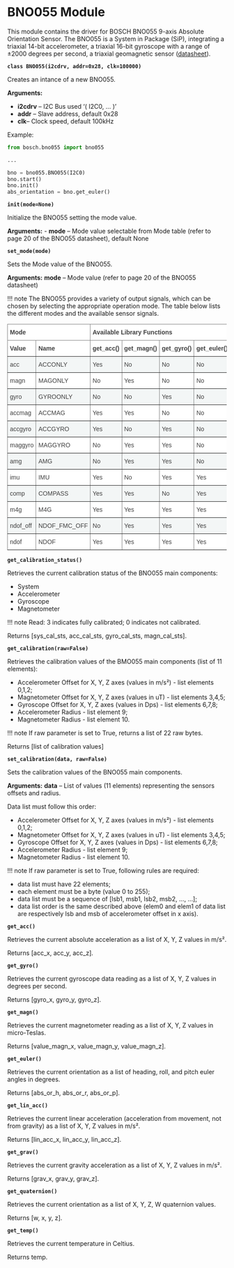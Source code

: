 # BNO055 Module

This module contains the driver for BOSCH BNO055 9-axis Absolute Orientation Sensor. The BNO055 is a System in Package (SiP), integrating a triaxial 14-bit accelerometer, a triaxial 16-bit gyroscope with a range of ±2000 degrees per second, a triaxial geomagnetic sensor ([datasheet](https://ae-bst.resource.bosch.com/media/_tech/media/datasheets/BST_BNO055_DS000_14.pdf)).


**`class BNO055(i2cdrv, addr=0x28, clk=100000)`**

Creates an intance of a new BNO055.


**Arguments:**

    
 - **i2cdrv** – I2C Bus used ‘( I2C0, … )’
 - **addr** – Slave address, default 0x28
 - **clk**– Clock speed, default 100kHz


Example:

```py
from bosch.bno055 import bno055

...

bno = bno055.BNO055(I2C0)
bno.start()
bno.init()
abs_orientation = bno.get_euler()
```

**`init(mode=None)`**

Initialize the BNO055 setting the mode value.


**Arguments:** - **mode** – Mode value selectable from Mode table (refer to page 20 of the BNO055 datasheet), default None


**`set_mode(mode)`**

Sets the Mode value of the BNO055.


**Arguments:** **mode** – Mode value (refer to page 20 of the BNO055 datasheet)


!!! note
	The BNO055 provides a variety of output signals, which can be chosen by selecting the appropriate operation mode. The table below lists the different modes and the available sensor signals.
	
<style type="text/css">
.tg  {border-collapse:collapse;border-spacing:0;}
.tg td{border-color:black;border-style:solid;border-width:1px;font-family:Arial, sans-serif;font-size:14px;
  overflow:hidden;padding:10px 5px;word-break:normal;}
.tg th{border-color:black;border-style:solid;border-width:1px;font-family:Arial, sans-serif;font-size:14px;
  font-weight:normal;overflow:hidden;padding:10px 5px;word-break:normal;}
.tg .tg-htbt{background-color:#FFF;border-color:inherit;color:#404040;text-align:left;vertical-align:middle}
.tg .tg-zatc{background-color:#FFF;border-color:inherit;color:#404040;font-weight:bold;text-align:left;vertical-align:bottom}
.tg .tg-5ncm{background-color:#F3F6F6;border-color:inherit;color:#404040;text-align:left;vertical-align:middle}
</style>
<table class="tg">
<thead>
  <tr>
    <th class="tg-zatc" colspan="2"><span style="font-weight:bold">Mode</span></th>
    <th class="tg-zatc" colspan="4"><span style="font-weight:bold">Available Library Functions</span></th>
  </tr>
</thead>
<tbody>
  <tr>
    <td class="tg-zatc"><span style="font-weight:bold">Value</span></td>
    <td class="tg-zatc"><span style="font-weight:bold">Name</span></td>
    <td class="tg-zatc"><span style="font-weight:bold">get_acc()</span></td>
    <td class="tg-zatc"><span style="font-weight:bold">get_magn()</span></td>
    <td class="tg-zatc"><span style="font-weight:bold">get_gyro()</span></td>
    <td class="tg-zatc"><span style="font-weight:bold">get_euler()</span></td>
  </tr>
  <tr>
    <td class="tg-5ncm"><span style="background-color:#F3F6F6">acc</span></td>
    <td class="tg-5ncm"><span style="background-color:#F3F6F6">ACCONLY</span></td>
    <td class="tg-5ncm"><span style="background-color:#F3F6F6">Yes</span></td>
    <td class="tg-5ncm"><span style="background-color:#F3F6F6">No</span></td>
    <td class="tg-5ncm"><span style="background-color:#F3F6F6">No</span></td>
    <td class="tg-5ncm"><span style="background-color:#F3F6F6">No</span></td>
  </tr>
  <tr>
    <td class="tg-htbt"><span style="background-color:transparent">magn</span></td>
    <td class="tg-htbt"><span style="background-color:transparent">MAGONLY</span></td>
    <td class="tg-htbt"><span style="background-color:transparent">No</span></td>
    <td class="tg-htbt"><span style="background-color:transparent">Yes</span></td>
    <td class="tg-htbt"><span style="background-color:transparent">No</span></td>
    <td class="tg-htbt"><span style="background-color:transparent">No</span></td>
  </tr>
  <tr>
    <td class="tg-5ncm"><span style="background-color:#F3F6F6">gyro</span></td>
    <td class="tg-5ncm"><span style="background-color:#F3F6F6">GYROONLY</span></td>
    <td class="tg-5ncm"><span style="background-color:#F3F6F6">No</span></td>
    <td class="tg-5ncm"><span style="background-color:#F3F6F6">No</span></td>
    <td class="tg-5ncm"><span style="background-color:#F3F6F6">Yes</span></td>
    <td class="tg-5ncm"><span style="background-color:#F3F6F6">No</span></td>
  </tr>
  <tr>
    <td class="tg-htbt"><span style="background-color:transparent">accmag</span></td>
    <td class="tg-htbt"><span style="background-color:transparent">ACCMAG</span></td>
    <td class="tg-htbt"><span style="background-color:transparent">Yes</span></td>
    <td class="tg-htbt"><span style="background-color:transparent">Yes</span></td>
    <td class="tg-htbt"><span style="background-color:transparent">No</span></td>
    <td class="tg-htbt"><span style="background-color:transparent">No</span></td>
  </tr>
  <tr>
    <td class="tg-5ncm"><span style="background-color:#F3F6F6">accgyro</span></td>
    <td class="tg-5ncm"><span style="background-color:#F3F6F6">ACCGYRO</span></td>
    <td class="tg-5ncm"><span style="background-color:#F3F6F6">Yes</span></td>
    <td class="tg-5ncm"><span style="background-color:#F3F6F6">No</span></td>
    <td class="tg-5ncm"><span style="background-color:#F3F6F6">Yes</span></td>
    <td class="tg-5ncm"><span style="background-color:#F3F6F6">No</span></td>
  </tr>
  <tr>
    <td class="tg-htbt"><span style="background-color:transparent">maggyro</span></td>
    <td class="tg-htbt"><span style="background-color:transparent">MAGGYRO</span></td>
    <td class="tg-htbt"><span style="background-color:transparent">No</span></td>
    <td class="tg-htbt"><span style="background-color:transparent">Yes</span></td>
    <td class="tg-htbt"><span style="background-color:transparent">Yes</span></td>
    <td class="tg-htbt"><span style="background-color:transparent">No</span></td>
  </tr>
  <tr>
    <td class="tg-5ncm"><span style="background-color:#F3F6F6">amg</span></td>
    <td class="tg-5ncm"><span style="background-color:#F3F6F6">AMG</span></td>
    <td class="tg-5ncm"><span style="background-color:#F3F6F6">No</span></td>
    <td class="tg-5ncm"><span style="background-color:#F3F6F6">Yes</span></td>
    <td class="tg-5ncm"><span style="background-color:#F3F6F6">Yes</span></td>
    <td class="tg-5ncm"><span style="background-color:#F3F6F6">No</span></td>
  </tr>
  <tr>
    <td class="tg-htbt"><span style="background-color:transparent">imu</span></td>
    <td class="tg-htbt"><span style="background-color:transparent">IMU</span></td>
    <td class="tg-htbt"><span style="background-color:transparent">Yes</span></td>
    <td class="tg-htbt"><span style="background-color:transparent">No</span></td>
    <td class="tg-htbt"><span style="background-color:transparent">Yes</span></td>
    <td class="tg-htbt"><span style="background-color:transparent">Yes</span></td>
  </tr>
  <tr>
    <td class="tg-5ncm"><span style="background-color:#F3F6F6">comp</span></td>
    <td class="tg-5ncm"><span style="background-color:#F3F6F6">COMPASS</span></td>
    <td class="tg-5ncm"><span style="background-color:#F3F6F6">Yes</span></td>
    <td class="tg-5ncm"><span style="background-color:#F3F6F6">Yes</span></td>
    <td class="tg-5ncm"><span style="background-color:#F3F6F6">No</span></td>
    <td class="tg-5ncm"><span style="background-color:#F3F6F6">Yes</span></td>
  </tr>
  <tr>
    <td class="tg-htbt"><span style="background-color:transparent">m4g</span></td>
    <td class="tg-htbt"><span style="background-color:transparent">M4G</span></td>
    <td class="tg-htbt"><span style="background-color:transparent">Yes</span></td>
    <td class="tg-htbt"><span style="background-color:transparent">Yes</span></td>
    <td class="tg-htbt"><span style="background-color:transparent">Yes</span></td>
    <td class="tg-htbt"><span style="background-color:transparent">Yes</span></td>
  </tr>
  <tr>
    <td class="tg-5ncm"><span style="background-color:#F3F6F6">ndof_off</span></td>
    <td class="tg-5ncm"><span style="background-color:#F3F6F6">NDOF_FMC_OFF</span></td>
    <td class="tg-5ncm"><span style="background-color:#F3F6F6">No</span></td>
    <td class="tg-5ncm"><span style="background-color:#F3F6F6">Yes</span></td>
    <td class="tg-5ncm"><span style="background-color:#F3F6F6">Yes</span></td>
    <td class="tg-5ncm"><span style="background-color:#F3F6F6">Yes</span></td>
  </tr>
  <tr>
    <td class="tg-htbt"><span style="background-color:transparent">ndof</span></td>
    <td class="tg-htbt"><span style="background-color:transparent">NDOF</span></td>
    <td class="tg-htbt"><span style="background-color:transparent">Yes</span></td>
    <td class="tg-htbt"><span style="background-color:transparent">Yes</span></td>
    <td class="tg-htbt"><span style="background-color:transparent">Yes</span></td>
    <td class="tg-htbt"><span style="background-color:transparent">Yes</span></td>
  </tr>
</tbody>
</table>

**`get_calibration_status()`**

Retrieves the current calibration status of the BNO055 main components:

* System
* Accelerometer
* Gyroscope
* Magnetometer

!!! note
	Read: 3 indicates fully calibrated; 0 indicates not calibrated.

Returns [sys_cal_sts, acc_cal_sts, gyro_cal_sts, magn_cal_sts].


**`get_calibration(raw=False)`**


Retrieves the calibration values of the BMO055 main components (list of 11 elements):


* Accelerometer Offset for X, Y, Z axes (values in m/s²) - list elements 0,1,2;
* Magnetometer Offset for X, Y, Z axes (values in uT) - list elements 3,4,5;
* Gyroscope Offset for X, Y, Z axes (values in Dps) - list elements 6,7,8;
* Accelerometer Radius - list element 9;
* Magnetometer Radius - list element 10.

!!! note
	If raw parameter is set to True, returns a list of 22 raw bytes.

Returns [list of calibration values]


**`set_calibration(data, raw=False)`**

Sets the calibration values of the BNO055 main components.


**Arguments:** **data** – List of values (11 elements) representing the sensors offsets and radius.


Data list must follow this order:


* Accelerometer Offset for X, Y, Z axes (values in m/s²) - list elements 0,1,2;
* Magnetometer Offset for X, Y, Z axes (values in uT) - list elements 3,4,5;
* Gyroscope Offset for X, Y, Z axes (values in Dps) - list elements 6,7,8;
* Accelerometer Radius - list element 9;
* Magnetometer Radius - list element 10.

!!! note
	If raw parameter is set to True, following rules are required:


* data list must have 22 elements;
* each element must be a byte (value 0 to 255);
* data list must be a sequence of [lsb1, msb1, lsb2, msb2, …, …];
* data list order is the same described above (elem0 and elem1 of data list are respectively lsb and msb of accelerometer offset in x axis).


**`get_acc()`**

Retrieves the current absolute acceleration as a list of X, Y, Z values in m/s².

Returns [acc_x, acc_y, acc_z].


**`get_gyro()`**

Retrieves the current gyroscope data reading as a list of X, Y, Z values in degrees per second.

Returns [gyro_x, gyro_y, gyro_z].


**`get_magn()`**

Retrieves the current magnetometer reading as a list of X, Y, Z values in micro-Teslas.

Returns [value_magn_x, value_magn_y, value_magn_z].


**`get_euler()`**

Retrieves the current orientation as a list of heading, roll,
and pitch euler angles in degrees.

Returns [abs_or_h, abs_or_r, abs_or_p].


**`get_lin_acc()`**

Retrieves the current linear acceleration (acceleration from movement, not from gravity) as a list of X, Y, Z values in m/s².

Returns [lin_acc_x, lin_acc_y, lin_acc_z].

**`get_grav()`**

Retrieves the current gravity acceleration as a list of X, Y, Z values in m/s².

Returns [grav_x, grav_y, grav_z].


**`get_quaternion()`**

Retrieves the current orientation as a list of X, Y, Z, W quaternion values.

Returns [w, x, y, z].


**`get_temp()`**

Retrieves the current temperature in Celtius.

Returns temp.
<!--stackedit_data:
eyJoaXN0b3J5IjpbLTE1NTIxMDY3NTcsLTYxOTg5ODA3OSwtOT
E4Njg3NjQyLDI4NDkwOTEyMl19
-->